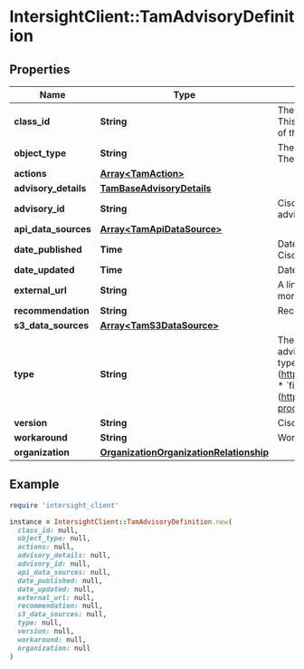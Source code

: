 # IntersightClient::TamAdvisoryDefinition

## Properties

| Name | Type | Description | Notes |
| ---- | ---- | ----------- | ----- |
| **class_id** | **String** | The fully-qualified name of the instantiated, concrete type. This property is used as a discriminator to identify the type of the payload when marshaling and unmarshaling data. | [default to &#39;tam.AdvisoryDefinition&#39;] |
| **object_type** | **String** | The fully-qualified name of the instantiated, concrete type. The value should be the same as the &#39;ClassId&#39; property. | [default to &#39;tam.AdvisoryDefinition&#39;] |
| **actions** | [**Array&lt;TamAction&gt;**](TamAction.md) |  | [optional] |
| **advisory_details** | [**TamBaseAdvisoryDetails**](TamBaseAdvisoryDetails.md) |  | [optional] |
| **advisory_id** | **String** | Cisco generated identifier for the published security advisory. | [optional] |
| **api_data_sources** | [**Array&lt;TamApiDataSource&gt;**](TamApiDataSource.md) |  | [optional] |
| **date_published** | **Time** | Date when the security advisory was first published by Cisco. | [optional] |
| **date_updated** | **Time** | Date when the security advisory was last updated by Cisco. | [optional] |
| **external_url** | **String** | A link to an external URL describing security Advisory in more details. | [optional] |
| **recommendation** | **String** | Recommended action to resolve the security advisory. | [optional] |
| **s3_data_sources** | [**Array&lt;TamS3DataSource&gt;**](TamS3DataSource.md) |  | [optional] |
| **type** | **String** | The type (field notice, security advisory etc.) of Intersight advisory. * &#x60;securityAdvisory&#x60; - Respresents the psirt alert type (https://tools.cisco.com/security/center/publicationListing.x). * &#x60;fieldNotice&#x60; - Respresents the field notice alert type (https://www.cisco.com/c/en/us/support/web/tsd-products-field-notice-summary.html). | [optional][default to &#39;securityAdvisory&#39;] |
| **version** | **String** | Cisco assigned advisory version after latest revision. | [optional] |
| **workaround** | **String** | Workarounds available for the advisory. | [optional] |
| **organization** | [**OrganizationOrganizationRelationship**](OrganizationOrganizationRelationship.md) |  | [optional] |

## Example

```ruby
require 'intersight_client'

instance = IntersightClient::TamAdvisoryDefinition.new(
  class_id: null,
  object_type: null,
  actions: null,
  advisory_details: null,
  advisory_id: null,
  api_data_sources: null,
  date_published: null,
  date_updated: null,
  external_url: null,
  recommendation: null,
  s3_data_sources: null,
  type: null,
  version: null,
  workaround: null,
  organization: null
)
```

